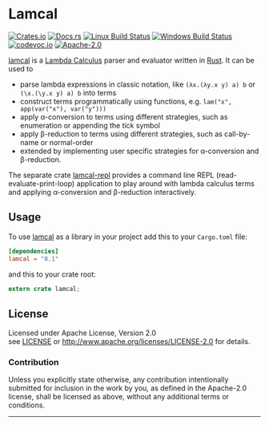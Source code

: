 
# Lamcal

[![Crates.io][crates_badge]][crate]
[![Docs.rs][docs_badge]][documentation]
[![Linux Build Status][travis_badge]][Travis CI]
[![Windows Build Status][appveyor_badge]][Appveyor CI]
[![codevoc.io][codecov_badge]][codecoverage]
[![Apache-2.0][license_badge]][Apache-2.0]

[crates_badge]: https://img.shields.io/crates/v/lamcal.svg
[docs_badge]: https://docs.rs/lamcal/badge.svg
[travis_badge]: https://travis-ci.org/haraldmaida/lamcal.svg?branch=master
[appveyor_badge]: https://ci.appveyor.com/api/projects/status/github/haraldmaida/lamcal?branch=master&svg=true
[codecov_badge]: https://codecov.io/gh/haraldmaida/lamcal/branch/master/graph/badge.svg
[license_badge]: https://img.shields.io/badge/license-Apache%2D%2D2%2E0-blue.svg

[crate]: https://crates.io/crates/lamcal
[documentation]: https://docs.rs/lamcal
[Travis CI]: https://travis-ci.org/haraldmaida/lamcal
[Appveyor CI]: https://ci.appveyor.com/project/innoave/lamcal
[codecoverage]: https://codecov.io/github/haraldmaida/lamcal?branch=master
[Apache-2.0]: https://www.apache.org/licenses/LICENSE-2.0
[license]: LICENSE
[lamcal]: https://github.com/haraldmaida/lamcal
[lamcal-repl]: repl

[lamcal] is a [Lambda Calculus] parser and evaluator written in [Rust]. It can be used to
    
* parse lambda expressions in classic notation, like `(λx.(λy.x y) a) b` or `(\x.(\y.x y) a) b`
  into terms
* construct terms programmatically using functions, e.g. `lam("x", app(var("x"), var("y")))`
* apply α-conversion to terms using different strategies, such as enumeration or appending the tick
  symbol
* apply β-reduction to terms using different strategies, such as call-by-name or normal-order
* extended by implementing user specific strategies for α-conversion and β-reduction.

The separate crate [lamcal-repl] provides a command line REPL (read-evaluate-print-loop) application
to play around with lambda calculus terms and applying α-conversion and β-reduction interactively.


## Usage

To use [lamcal] as a library in your project add this to your `Cargo.toml` file:

```toml
[dependencies]
lamcal = "0.1"
```

and this to your crate root:

```rust
extern crate lamcal;
```

## License

Licensed under Apache License, Version 2.0<br/>
see [LICENSE] or http://www.apache.org/licenses/LICENSE-2.0 for details.

### Contribution

Unless you explicitly state otherwise, any contribution intentionally submitted
for inclusion in the work by you, as defined in the Apache-2.0 license, shall be
licensed as above, without any additional terms or conditions.

--------------------------------------------------------------------------------
[de bruijn index]: https://en.wikipedia.org/wiki/De_Bruijn_index
[krivine machine]: https://en.wikipedia.org/wiki/Krivine_machine
[lambda calculus]: https://en.wikipedia.org/wiki/Lambda_calculus
[lcss]: https://www.youtube.com/watch?v=GYCYq0lEFhE
[rust]: https://www.rust-lang.org
[SECD machine]: https://en.wikipedia.org/wiki/SECD_machine
